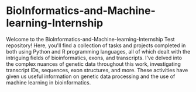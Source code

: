 # BioInformatics-and-Machine-learning-Internship

Welcome to the BioInformatics-and-Machine-learning-Internship Test repository! Here, you'll find a collection of tasks and projects completed in both using Python and R programming languages, all of which dealt with the intriguing fields of bioinformatics, exons, and transcripts. I've delved into the complex nuances of genetic data throughout this work, investigating transcript IDs, sequences, exon structures, and more. These activities have given us useful information on genetic data processing and the use of machine learning in bioinformatics.
